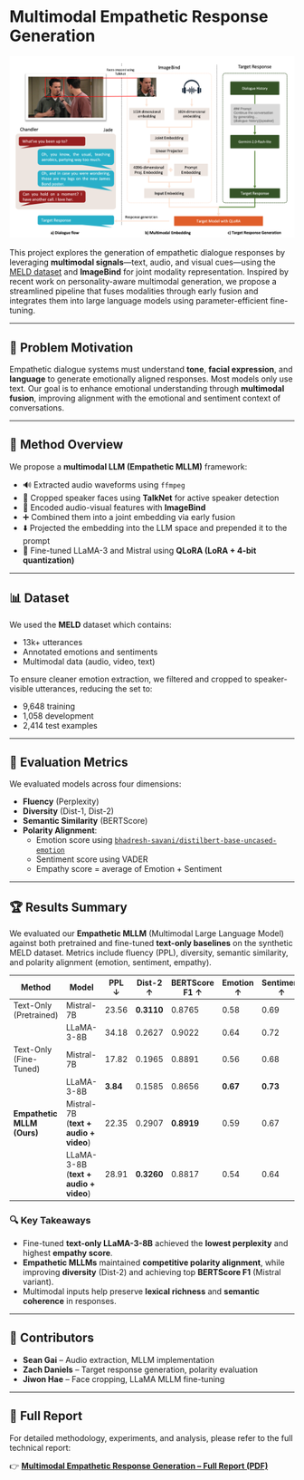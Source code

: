 # Multimodal Empathetic Response Generation
![Overall Pipeline](img/overall_pipeline.png)

This project explores the generation of empathetic dialogue responses by leveraging **multimodal signals**—text, audio, and visual cues—using the [MELD dataset](https://affective-meld.github.io/) and **ImageBind** for joint modality representation. Inspired by recent work on personality-aware multimodal generation, we propose a streamlined pipeline that fuses modalities through early fusion and integrates them into large language models using parameter-efficient fine-tuning.

---

## 🧠 Problem Motivation

Empathetic dialogue systems must understand **tone**, **facial expression**, and **language** to generate emotionally aligned responses. Most models only use text. Our goal is to enhance emotional understanding through **multimodal fusion**, improving alignment with the emotional and sentiment context of conversations.

---

## 🧰 Method Overview

We propose a **multimodal LLM (Empathetic MLLM)** framework:

- 🔊 Extracted audio waveforms using `ffmpeg`
- 🎥 Cropped speaker faces using **TalkNet** for active speaker detection
- 🧠 Encoded audio-visual features with **ImageBind**
- ➕ Combined them into a joint embedding via early fusion
- ⬇️ Projected the embedding into the LLM space and prepended it to the prompt
- 🧪 Fine-tuned LLaMA-3 and Mistral using **QLoRA (LoRA + 4-bit quantization)**

---

## 📊 Dataset

We used the **MELD** dataset which contains:
- 13k+ utterances
- Annotated emotions and sentiments
- Multimodal data (audio, video, text)

To ensure cleaner emotion extraction, we filtered and cropped to speaker-visible utterances, reducing the set to:
- 9,648 training
- 1,058 development
- 2,414 test examples

---

## 🔬 Evaluation Metrics

We evaluated models across four dimensions:

- **Fluency** (Perplexity)
- **Diversity** (Dist-1, Dist-2)
- **Semantic Similarity** (BERTScore)
- **Polarity Alignment**:  
  - Emotion score using [`bhadresh-savani/distilbert-base-uncased-emotion`](https://huggingface.co/bhadresh-savani/distilbert-base-uncased-emotion)  
  - Sentiment score using VADER  
  - Empathy score = average of Emotion + Sentiment

---

## 🏆 Results Summary

We evaluated our **Empathetic MLLM** (Multimodal Large Language Model) against both pretrained and fine-tuned **text-only baselines** on the synthetic MELD dataset. Metrics include fluency (PPL), diversity, semantic similarity, and polarity alignment (emotion, sentiment, empathy).

| **Method**                 | **Model**                        | **PPL ↓** | **Dist-2 ↑** | **BERTScore F1 ↑** | **Emotion ↑** | **Sentiment ↑** | **Empathy ↑** |
|---------------------------|----------------------------------|-----------|--------------|--------------------|----------------|------------------|---------------|
| Text-Only (Pretrained)    | Mistral-7B                       | 23.56     | **0.3110**   | 0.8765             | 0.58           | 0.69             | 0.63          |
|                           | LLaMA-3-8B                       | 34.18     | 0.2627       | 0.9022             | 0.64           | 0.72             | 0.68          |
| Text-Only (Fine-Tuned)    | Mistral-7B                       | 17.82     | 0.1965       | 0.8891             | 0.56           | 0.68             | 0.62          |
|                           | LLaMA-3-8B                       | **3.84**  | 0.1585       | 0.8656             | **0.67**       | **0.73**         | **0.70**      |
| **Empathetic MLLM (Ours)**| Mistral-7B <br>(**text + audio + video**) | 22.35     | 0.2907       | **0.8919**         | 0.59           | 0.67             | 0.63          |
|                           | LLaMA-3-8B <br>(**text + audio + video**) | 28.91     | **0.3260**   | 0.8817             | 0.54           | 0.64             | 0.59          |

### 🔍 Key Takeaways

- Fine-tuned **text-only LLaMA-3-8B** achieved the **lowest perplexity** and highest **empathy score**.
- **Empathetic MLLMs** maintained **competitive polarity alignment**, while improving **diversity** (Dist-2) and achieving top **BERTScore F1** (Mistral variant).
- Multimodal inputs help preserve **lexical richness** and **semantic coherence** in responses.

---

## 🤝 Contributors

- **Sean Gai** – Audio extraction, MLLM implementation  
- **Zach Daniels** – Target response generation, polarity evaluation  
- **Jiwon Hae** – Face cropping, LLaMA MLLM fine-tuning  

---

## 📄 Full Report

For detailed methodology, experiments, and analysis, please refer to the full technical report:

👉 [**Multimodal Empathetic Response Generation – Full Report (PDF)**](multimodal_mllm.pdf)
